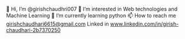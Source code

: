👋 Hi, I’m @girishchaudhri007
👀 I’m interested in Web technologies and Machine Learning
🌱 I’m currently learning python
📫 How to reach me girishchaudhari6615@gmail.com
Linked in www.linkedin.com/in/girish-chaudhari-2b7370250
